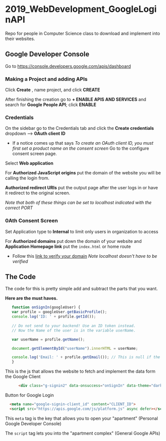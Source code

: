 # 2019_WebDevelopment_GoogleLoginAPI
Repo for people in Computer Science class to download and implement into their websites.
<br>


## Google Developer Console 
  Go to https://console.developers.google.com/apis/dashboard
  
 ### Making a Project and adding APIs
  
  Click **Create** , name project, and click **CREATE**
  
  After finishing the creation go to **+ ENABLE APIS AND SERVICES** and search for **Google People API**; click **ENABLE**
  
  
  ### Credentials
 
  On the sidebar go to the Credentials tab and click the **Create credentials** dropdown --> **0Auth client ID**
 
  * If a notice comes up that says _To create an OAuth client ID, you must first set a product name on the consent screen_ Go to the  configure consent screen page.

  Select **Web application**  

  For **Authorized JavaScript origins** put the domain of the website you will be calling the login from.

  **Authorized redirect URIs** put the output page after the user logs in or have it redirect to the original screen.

  *Note that both of these things can be set to localhost indicated with the correct PORT*

  ### 0Ath Consent Screen

  Set Application type to **Internal** to limit only users in organization to access
  
  For **Authorized domains** put down the domain of your website and **Application Homepage link** put the `index.html` or home route
  
  * Follow this [link to verify your domain](https://search.google.com/search-console/welcome)
  *Note localhost doesn't have to be verified*

  ## The Code

  The code for this is pretty simple add and subtract the parts that you want. 
  
  **Here are the must haves.**

 ```js   
    function onSignIn(googleUser) {
    var profile = googleUser.getBasicProfile();
    console.log('ID: ' + profile.getId());
        
    // Do not send to your backend! Use an ID token instead.
    // Now the Name of the user is in the variable userName.

    var userName = profile.getName();

    document.getElementById("userName").innerHTML = userName;

    console.log('Email: ' + profile.getEmail()); // This is null if the 'email' scope is not present.
    }
  ```

  This is the js that allows the website to fetch and implement the data form the Google Client

  ```html
        <div class="g-signin2" data-onsuccess="onSignIn" data-theme="dark"></div>
  ```
  Button for Google Login 

  ```html
    <meta name="google-signin-client_id" content="CLIENT_ID">
    <script src="https://apis.google.com/js/platform.js" async defer></script>


  ```
  This `meta` tag is the key that allows you to open your "apartment" (Personal Google Developer Console)

  The `script` tag lets you into the "apartment complex" (General Google APIs)

  




  




 
  

